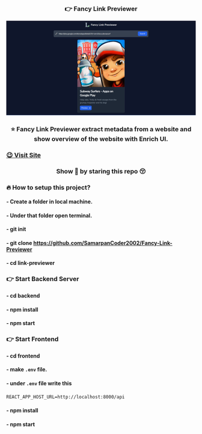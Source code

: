 <h3 align="center"> 👉 Fancy Link Previewer </h3>

<p align="center"> <img src="./documents/preview.png" alt="My Portfolio Landing Page" width="800px" /> </p>

### <p align="center"> ⭐ Fancy Link Previewer extract metadata from a website and show overview of the website with Enrich UI. </p>

### <p align="left"> [😉 Visit Site](https://linkshow.samarpandasgupta.in/) </p>

### <p align="center"> Show 💝 by staring this repo 😚 </p>


### 🔥 How to setup this project?

#### - Create a folder in local machine.
#### - Under that folder open terminal.
#### - git init
#### - git clone https://github.com/SamarpanCoder2002/Fancy-Link-Previewer
#### - cd link-previewer



### 👉 Start Backend Server
#### - cd backend
#### - npm install
#### - npm start


### 👉 Start Frontend
#### - cd frontend
#### - make `.env` file.
#### - under `.env` file write this
`REACT_APP_HOST_URL=http://localhost:8000/api`
#### - npm install
#### - npm start